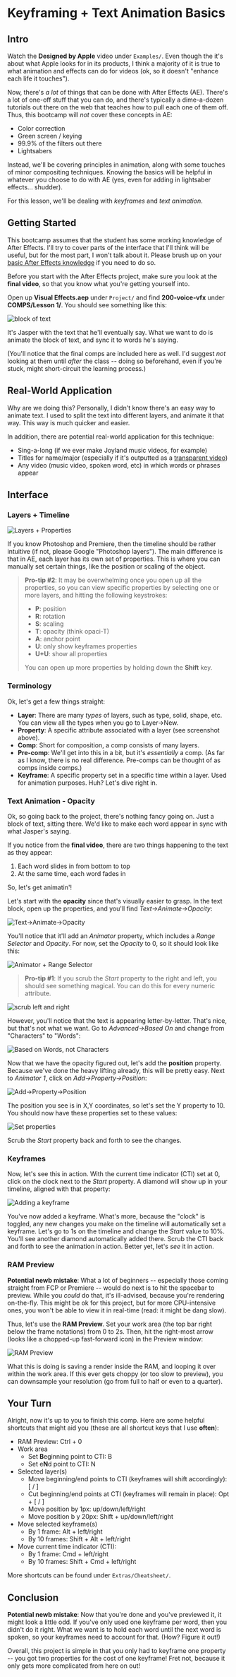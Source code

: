 
# Keyframing + Text Animation Basics

## Intro

Watch the **Designed by Apple** video under `Examples/`. Even though the it's about what Apple looks for in its products, I think a majority of it is true to what animation and effects can do for videos (ok, so it doesn't "enhance each life it touches").

Now, there's *a lot* of things that can be done with After Effects (AE). There's a lot of one-off stuff that you can do, and there's typically a dime-a-dozen tutorials out there on the web that teaches how to pull each one of them off. Thus, this bootcamp will *not* cover these concepts in AE:

- Color correction
- Green screen / keying
- 99.9% of the filters out there
- Lightsabers

Instead, we'll be covering principles in animation, along with some touches of minor compositing techniques. Knowing the basics will be helpful in whatever you choose to do with AE (yes, even for adding in lightsaber effects... shudder).

For this lesson, we'll be dealing with *keyframes* and *text animation*.

## Getting Started

This bootcamp assumes that the student has some working knowledge of After Effects. I'll try to cover parts of the interface that I'll think will be useful, but for the most part, I won't talk about it. Please brush up on your [basic After Effects knowledge][1] if you need to do so.

Before you start with the After Effects project, make sure you look at the **final video**, so that you know what you're getting yourself into.

Open up **Visual Effects.aep** under `Project/` and find **200-voice-vfx** under **COMPS/Lesson 1/**. You should see something like this:

![][image-1]

It's Jasper with the text that he'll eventually say. What we want to do is animate the block of text, and sync it to words he's saying.

(You'll notice that the final comps are included here as well. I'd suggest *not* looking at them until *after* the class -- doing so beforehand, even if you're stuck, might short-circuit the learning process.)

## Real-World Application

Why are we doing this? Personally, I didn't know there's an easy way to animate text. I used to split the text into different layers, and animate it that way. This way is much quicker and easier.

In addition, there are potential real-world application for this technique:

- Sing-a-long (if we ever make Joyland music videos, for example)
- Titles for name/major (especially if it's outputted as a [transparent video][2])
- Any video (music video, spoken word, etc) in which words or phrases appear

## Interface

### Layers + Timeline

![][image-2]

If you know Photoshop and Premiere, then the timeline should be rather intuitive (if not, please Google "Photoshop layers"). The main difference is that in AE, each layer has its own set of properties. This is where you can manually set certain things, like the position or scaling of the object. 

> **Pro-tip #2**: It may be overwhelming once you open up all the properties, so you can view specific properties by selecting one or more layers, and hitting the following keystrokes:
> 
> - **P**: position
> - **R**: rotation
> - **S**: scaling
> - **T**: opacity (think opaci-T)
> - **A**: anchor point
> - **U**: only show keyframes properties
> - **U+U**: show all properties
> 
> You can open up more properties by holding down the **Shift** key.

### Terminology

Ok, let's get a few things straight:

- **Layer**: There are many *types* of layers, such as type, solid, shape, etc. You can view all the types when you go to Layer-\>New.
- **Property**: A specific attribute associated with a layer (see screenshot above).
- **Comp**: Short for composition, a comp consists of many layers.
- **Pre-comp**: We'll get into this in a bit, but it's *essentially* a comp. (As far as I know, there is no real difference. Pre-comps can be thought of as comps inside comps.)
- **Keyframe**: A specific property set in a specific time within a layer. Used for animation purposes. Huh? Let's dive right in.

### Text Animation - Opacity

Ok, so going back to the project, there's nothing fancy going on. Just a block of text, sitting there. We'd like to make each word appear in sync with what Jasper's saying.

If you notice from the **final video**, there are two things happening to the text as they appear:

1. Each word slides in from bottom to top
2. At the same time, each word fades in

So, let's get animatin'!

Let's start with the **opacity** since that's visually easier to grasp. In the text block, open up the properties, and you'll find *Text-\>Animate-\>Opacity*:

![][image-3]

You'll notice that it'll add an *Animator* property, which includes a *Range Selector* and *Opacity*. For now, set the *Opacity* to 0, so it should look like this:

![][image-4]

> **Pro-tip #1**: If you scrub the *Start* property to the right and left, you should see something magical. You can do this for every numeric attribute.

![][image-5]

However, you'll notice that the text is appearing letter-by-letter. That's nice, but that's not what we want. Go to *Advanced-\>Based On* and change from "Characters" to "Words":

![][image-6]

Now that we have the opacity figured out, let's add the **position** property. Because we've done the heavy lifting already, this will be pretty easy. Next to *Animator 1*, click on *Add-\>Property-\>Position*:

![][image-7]

The position you see is in X,Y coordinates, so let's set the Y property to 10. You should now have these properties set to these values:

![][image-8]

Scrub the *Start* property back and forth to see the changes.

### Keyframes

Now, let's see this in action. With the current time indicator (CTI) set at 0, click on the clock next to the *Start* property. A diamond will show up in your timeline, aligned with that property:

![][image-9]

You've now added a keyframe. What's more, because the "clock" is toggled, any new changes you make on the timeline will automatically set a keyframe. Let's go to 1s on the timeline and change the *Start* value to 10%. You'll see another diamond automatically added there. Scrub the CTI back and forth to see the animation in action. Better yet, let's *see* it in action.

### RAM Preview

**Potential newb mistake**: What a lot of beginners -- especially those coming straight from FCP or Premiere -- would do next is to hit the spacebar to preview. While you *could* do that, it's ill-advised, because you're rendering on-the-fly. This might be ok for this project, but for more CPU-intensive ones, you won't be able to view it in real-time (read: it might be dang slow).

Thus, let's use the **RAM Preview**. Set your work area (the top bar right below the frame notations) from 0 to 2s. Then, hit the right-most arrow (looks like a chopped-up fast-forward icon) in the Preview window:

![][image-10]

What this is doing is saving a render inside the RAM, and looping it over within the work area. If this ever gets choppy (or too slow to preview), you can downsample your resolution (go from full to half or even to a quarter).

## Your Turn

Alright, now it's up to you to finish this comp. Here are some helpful shortcuts that might aid you (these are all shortcut keys that I use **often**):

- RAM Preview: Ctrl + 0
- Work area
	- Set **B**eginning point to CTI: B
	- Set e**N**d point to CTI: N
- Selected layer(s)
	- Move beginning/end points to CTI (keyframes will shift accordingly): \[ / \]
	- Cut beginning/end points at CTI (keyframes will remain in place): Opt + \[ / \]
	- Move position by 1px: up/down/left/right
	- Move position b y 20px: Shift + up/down/left/right
- Move selected keyframe(s)
	- By 1 frame: Alt + left/right
	- By 10 frames: Shift + Alt + left/right
- Move current time indicator (CTI):
	- By 1 frame: Cmd + left/right
	- By 10 frames: Shift + Cmd + left/right

More shortcuts can be found under `Extras/Cheatsheet/`.

## Conclusion

**Potential newb mistake**: Now that you're done and you've previewed it, it might look a little odd. If you've only used one keyframe per word, then you didn't do it right. What we want is to hold each word until the next word is spoken, so your keyframes need to account for that. (How? Figure it out!)

Overall, this project is simple in that you only had to keyframe one property -- you got two properties for the cost of one keyframe! Fret not, because it only gets more complicated from here on out!

[1]:http://tv.adobe.com/watch/learn-after-effects-cs6/introducing-the-interface-and-the-workspace/
[2]:https://medium.com/best-practices/2c0e09c90d85

[image-1]:Assets/010-text.png "block of text"
[image-2]:Assets/020-layers.jpg "Layers + Properties"
[image-3]:Assets/100-opacity.png "Text->Animate->Opacity"
[image-4]:Assets/110-animator.png "Animator + Range Selector"
[image-5]:Assets/120-animator.jpg "scrub left and right"
[image-6]:Assets/130-words.jpg "Based on Words, not Characters"
[image-7]:Assets/140-add-position.png "Add->Property->Position"
[image-8]:Assets/150-set-properties.png "Set properties"
[image-9]:Assets/200-keyframe.jpg "Adding a keyframe"
[image-10]:Assets/210-preview.jpg "RAM Preview"